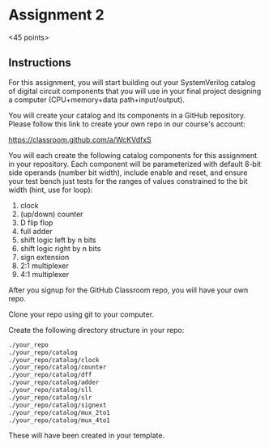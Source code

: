 # Assignment 2
<45 points>

## Instructions
For this assignment, you will start building out your  SystemVerilog catalog of digital circuit components that you will use in your final project designing a computer (CPU+memory+data path+input/output).

You will create your catalog and its components in a GitHub repository. Please follow this link to create your own repo in our course's account:

https://classroom.github.com/a/WcKVdfxS

You will each create the following catalog components for this assignment in your repository. Each component will be parameterized with default 8-bit side operands (number bit width), include enable and reset, and ensure your test bench just tests for the ranges of values constrained to the bit width (hint, use for loop):
1. clock
2. (up/down) counter
3. D flip flop
4. full adder
5. shift logic left by n bits
6. shift logic right by n bits
7. sign extension
8. 2:1 multiplexer
9. 4:1 multiplexer

After you signup for the GitHub Classroom repo, you will have your own repo.

Clone your repo using git to your computer.

Create the following directory structure in your repo:
```bash
./your_repo
./your_repo/catalog
./your_repo/catalog/clock
./your_repo/catalog/counter
./your_repo/catalog/dff
./your_repo/catalog/adder
./your_repo/catalog/sll
./your_repo/catalog/slr
./your_repo/catalog/signext
./your_repo/catalog/mux_2to1
./your_repo/catalog/mux_4to1
```
These will have been created in your template.